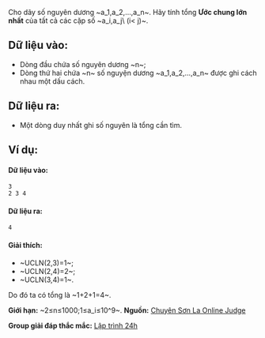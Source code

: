 Cho dãy số nguyên dương ~a_1,a_2,…,a_n~. Hãy tính tổng **Ước chung lớn nhất** của tất cả các cặp số ~a_i,a_j\ (i< j)~.

## Dữ liệu vào:
- Dòng đầu chứa số nguyên dương ~n~;
- Dòng thứ hai chứa ~n~ số nguyện dương ~a_1,a_2,…,a_n~ được ghi cách nhau một dấu cách.

## Dữ liệu ra:
- Một dòng duy nhất ghi số nguyên là tổng cần tìm.

## Ví dụ:
#### Dữ liệu vào:
```
3
2 3 4
```

#### Dữ liệu ra:
```
4
```

#### Giải thích:
- ~UCLN(2,3)=1~;
- ~UCLN(2,4)=2~;
- ~UCLN(3,4)=1~.

Do đó ta có tổng là ~1+2+1=4~.

**Giới hạn:** ~2≤n≤1000;1≤a_i≤10^9~.
**Nguồn:** [Chuyên Sơn La Online Judge](http://csloj.ddns.net/)

**Group giải đáp thắc mắc:** [Lập trình 24h](https://www.facebook.com/groups/1386904321519984)